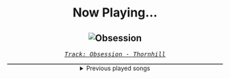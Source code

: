 <div align="center"> 
<h1>Now Playing...</h1>

![Obsession](https://i.scdn.co/image/ab67616d00001e0264b7a0a4cb0d08c354ff48db)
--
_<samp><a href="https://open.spotify.com/track/1mK4v6sSCbKR2mMAWG2zMy">Track: Obsession - Thornhill</a></samp>_

<div style="border: 1px #4B5054 solid"></div>
<details>
  <summary>
    Previous played songs
  </summary>
  <table>
    <thead>
      <tr>
        <th>
          Artist
        </th>
        <th>
          Song
        </th>
        <th>
          Link
        </th>
      </tr>
    </thead>
    <tbody>
      <tr><td>Thornhill</td><td>Obsession</td><td><a href="https://open.spotify.com/track/1mK4v6sSCbKR2mMAWG2zMy">https://open.spotify.com/track/1mK4v6sSCbKR2mMAWG2zMy</a></td></tr><tr><td>Thornhill</td><td>under the knife</td><td><a href="https://open.spotify.com/track/1fyHEYD5nCPYILDtsuOre9">https://open.spotify.com/track/1fyHEYD5nCPYILDtsuOre9</a></td></tr><tr><td>Thornhill</td><td>Silver Swarm</td><td><a href="https://open.spotify.com/track/0c5LR1RdTl6LXYVRHcGee5">https://open.spotify.com/track/0c5LR1RdTl6LXYVRHcGee5</a></td></tr><tr><td>Anime Allstars</td><td>Mit aller Kraft (Truth) (Detektiv Conan)</td><td><a href="https://open.spotify.com/track/6EMTRJxOGopDAqD50cYhfc">https://open.spotify.com/track/6EMTRJxOGopDAqD50cYhfc</a></td></tr><tr><td>ERA</td><td>Ameno</td><td><a href="https://open.spotify.com/track/7mfvOqsvzZaUl7sfbcNk4E">https://open.spotify.com/track/7mfvOqsvzZaUl7sfbcNk4E</a></td></tr><tr><td>Adam Lambert</td><td>For Your Entertainment</td><td><a href="https://open.spotify.com/track/5JcRh3VaWtyoXFeSrmwhgd">https://open.spotify.com/track/5JcRh3VaWtyoXFeSrmwhgd</a></td></tr><tr><td>2PM</td><td>GO CRAZY!</td><td><a href="https://open.spotify.com/track/4yto8fvIImogJoNObnRV4s">https://open.spotify.com/track/4yto8fvIImogJoNObnRV4s</a></td></tr><tr><td>5 Seconds of Summer</td><td>She Looks So Perfect</td><td><a href="https://open.spotify.com/track/1CQ2cMfrmFM1YdfmjENKVE">https://open.spotify.com/track/1CQ2cMfrmFM1YdfmjENKVE</a></td></tr><tr><td>BLACKPINK</td><td>PLAYING WITH FIRE</td><td><a href="https://open.spotify.com/track/7qmvLmX9tyaTiBAVNI6YEn">https://open.spotify.com/track/7qmvLmX9tyaTiBAVNI6YEn</a></td></tr><tr><td>BLACKPINK</td><td>BOOMBAYAH</td><td><a href="https://open.spotify.com/track/13MF2TYuyfITClL1R2ei6e">https://open.spotify.com/track/13MF2TYuyfITClL1R2ei6e</a></td></tr><tr><td>BLACKPINK</td><td>Don't Know What To Do</td><td><a href="https://open.spotify.com/track/38SKB7UfhL6Sd6Joxex5yK">https://open.spotify.com/track/38SKB7UfhL6Sd6Joxex5yK</a></td></tr><tr><td>BLACKPINK</td><td>Kill This Love</td><td><a href="https://open.spotify.com/track/6hvczQ05jc1yGlp9zhb95V">https://open.spotify.com/track/6hvczQ05jc1yGlp9zhb95V</a></td></tr><tr><td>Bruno Mars</td><td>Marry You</td><td><a href="https://open.spotify.com/track/6SKwQghsR8AISlxhcwyA9R">https://open.spotify.com/track/6SKwQghsR8AISlxhcwyA9R</a></td></tr><tr><td>Britney Spears</td><td>Womanizer</td><td><a href="https://open.spotify.com/track/4fixebDZAVToLbUCuEloa2">https://open.spotify.com/track/4fixebDZAVToLbUCuEloa2</a></td></tr><tr><td>Britney Spears</td><td>Break the Ice</td><td><a href="https://open.spotify.com/track/52K4Nl7eVNqUpUeJeWJlwT">https://open.spotify.com/track/52K4Nl7eVNqUpUeJeWJlwT</a></td></tr><tr><td>BLACKPINK</td><td>As If It's Your Last</td><td><a href="https://open.spotify.com/track/4ZxOuNHhpyOj4gv52MtQpT">https://open.spotify.com/track/4ZxOuNHhpyOj4gv52MtQpT</a></td></tr><tr><td>Deichkind</td><td>Der Mond</td><td><a href="https://open.spotify.com/track/42cYUYNxZRbWGDzEtGGw0B">https://open.spotify.com/track/42cYUYNxZRbWGDzEtGGw0B</a></td></tr><tr><td>Dreamcatcher</td><td>Scream</td><td><a href="https://open.spotify.com/track/7FxshQAsTWmogWU959hz3T">https://open.spotify.com/track/7FxshQAsTWmogWU959hz3T</a></td></tr><tr><td>Fall Out Boy</td><td>My Songs Know What You Did In The Dark (Light Em Up)</td><td><a href="https://open.spotify.com/track/2E43WFS4rRc09za2r2GmZl">https://open.spotify.com/track/2E43WFS4rRc09za2r2GmZl</a></td></tr><tr><td>League of Legends</td><td>RISE - Remix</td><td><a href="https://open.spotify.com/track/2u5UWeZlAiO60lSYYME7jU">https://open.spotify.com/track/2u5UWeZlAiO60lSYYME7jU</a></td></tr>
    </tbody>
  </table>
</details>

</div>
